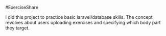 #ExerciseShare

I did this project to practice basic laravel/database skills.
The concept revolves about users uploading exercises and specifying which body part they target.
